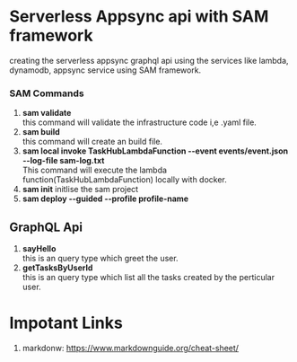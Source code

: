 # Serverless Appsync api with SAM framework

creating the serverless appsync graphql api using the services like lambda, dynamodb, appsync service using SAM framework.

### SAM Commands

1. **sam validate** <br/> this command will validate the infrastructure code i,e .yaml file.
2. **sam build**<br/> this command will create an build file.
3. **sam local invoke TaskHubLambdaFunction --event events/event.json --log-file sam-log.txt**<br/> This command will execute the lambda function(TaskHubLambdaFunction) locally with docker.
4. **sam init** initlise the sam project
5. **sam deploy --guided --profile profile-name**

## GraphQL Api

1. **sayHello** <br/> this is an query type which greet the user.
2. **getTasksByUserId** <br/> this is an query type which list all the tasks created by the perticular user.

# Impotant Links

1. markdonw: https://www.markdownguide.org/cheat-sheet/ <br/>
